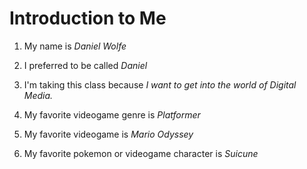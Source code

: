 # Introduction to Me

1. My name is *Daniel Wolfe*

1. I preferred to be called
*Daniel*

1. I'm taking this class because
*I want to get into the world of Digital Media.*

1. My favorite videogame genre is
*Platformer*

1. My favorite videogame is
*Mario Odyssey*

1. My favorite pokemon or videogame character is *Suicune*
